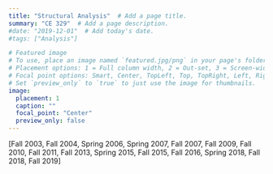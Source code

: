```yaml
---
title: "Structural Analysis"  # Add a page title.
summary: "CE 329"  # Add a page description.
#date: "2019-12-01"  # Add today's date.
#tags: ["Analysis"]

# Featured image
# To use, place an image named `featured.jpg/png` in your page's folder.
# Placement options: 1 = Full column width, 2 = Out-set, 3 = Screen-width
# Focal point options: Smart, Center, TopLeft, Top, TopRight, Left, Right, BottomLeft, Bottom, BottomRight
# Set `preview_only` to `true` to just use the image for thumbnails.
image:
  placement: 1
  caption: ""
  focal_point: "Center"
  preview_only: false
---
```

 [Fall 2003, Fall 2004, Spring 2006, Spring 2007, Fall 2007, Fall 2009, Fall 2010, Fall 2011, Fall 2013, Spring 2015, Fall 2015, Fall 2016, Spring 2018, Fall 2018, Fall 2019]